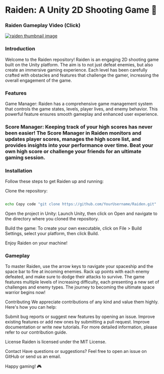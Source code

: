 # Raiden: A Unity 2D Shooting Game 🚀

### Raiden Gameplay Video (Click)
<a href="https://youtu.be/aI9E4yKLZ2Y">
<img src="http://img.youtube.com/vi/aI9E4yKLZ2Y/maxresdefault.jpg" alt="raiden thumbnail image">
</a>

### Introduction
Welcome to the Raiden repository! Raiden is an engaging 2D shooting game built on the Unity platform. The aim is to not just defeat enemies, but also create an immersive gaming experience. Each level has been carefully crafted with obstacles and features that challenge the gamer, increasing the overall engagement of the game.

### Features
Game Manager: Raiden has a comprehensive game management system that controls the game states, levels, player lives, and enemy behavior. This powerful feature ensures smooth gameplay and enhanced user experience.

### Score Manager: Keeping track of your high scores has never been easier! The Score Manager in Raiden monitors and updates player scores, manages the high score list, and provides insights into your performance over time. Beat your own high score or challenge your friends for an ultimate gaming session.

### Installation
Follow these steps to get Raiden up and running:

Clone the repository:
```bash

echo Copy code "git clone https://github.com/YourUsername/Raiden.git"

```
Open the project in Unity: Launch Unity, then click on Open and navigate to the directory where you cloned the repository.

Build the game: To create your own executable, click on File > Build Settings, select your platform, then click Build.

Enjoy Raiden on your machine!


### Gameplay
To master Raiden, use the arrow keys to navigate your spaceship and the space bar to fire at incoming enemies. Rack up points with each enemy defeated, and make sure to dodge their attacks to survive. The game features multiple levels of increasing difficulty, each presenting a new set of challenges and enemy types. The journey to becoming the ultimate space warrior begins now!

Contributing
We appreciate contributions of any kind and value them highly. Here's how you can help:

Submit bug reports or suggest new features by opening an issue.
Improve existing features or add new ones by submitting a pull request.
Improve documentation or write new tutorials.
For more detailed information, please refer to our contribution guide.

License
Raiden is licensed under the MIT License.

Contact
Have questions or suggestions? Feel free to open an issue on GitHub or send us an email.

Happy gaming! 🎮
